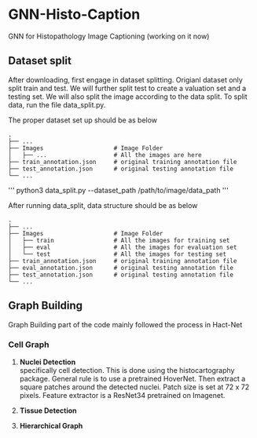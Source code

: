 # GNN-Histo-Caption
GNN for Histopathology Image Captioning (working on it now)

## Dataset split
After downloading, first engage in dataset splitting. Origianl dataset only split train and test. We will further split test to create a valuation set and a testing set. We will also split the image according to the data split. To split data, run the file data_split.py.

The proper dataset set up should be as below

    .
    ├── ...
    ├── Images                    # Image Folder
    │   ├── ...                   # All the images are here
    ├── train_annotation.json     # original training annotation file
    ├── test_annotation.json      # original testing annotation file
    └── ...
    
'''
python3 data_split.py --dataset_path /path/to/image/data_path
'''

After running data_split, data structure should be as below

    .
    ├── ...
    ├── Images                    # Image Folder
    │   ├── train                 # All the images for training set
    │   ├── eval                  # All the images for evaluation set
    │   └── test                  # All the images for testing set
    ├── train_annotation.json     # original training annotation file
    ├── eval_annotation.json      # original testing annotation file
    ├── test_annotation.json      # original testing annotation file
    └── ...


    
## Graph Building
Graph Building part of the code mainly followed the process in Hact-Net
### Cell Graph <br />
1. **Nuclei Detection** <br />
specifically cell detection. This is done using the histocartography package. General rule is to use a pretrained HoverNet. Then extract a square patches around the detected nuclei. Patch size is set at 72 x 72 pixels. Feature extractor is a ResNet34 pretrained on Imagenet. <br />

2. **Tissue Detection**


3. **Hierarchical Graph**
